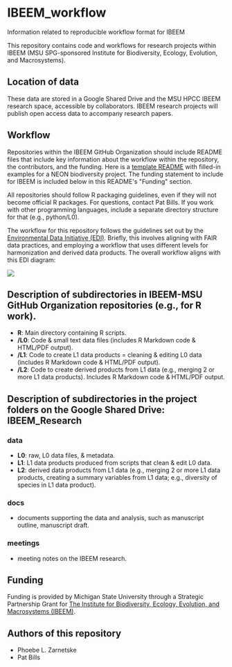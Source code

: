 # IBEEM_workflow
Information related to reproducible workflow format for IBEEM

This repository contains code and workflows for research projects within IBEEM (MSU SPG-sponsored Institute for Biodiversity, Ecology, Evolution, and Macrosystems). 

## Location of data

These data are stored in a Google Shared Drive and the MSU HPCC IBEEM research space, accessible by collaborators. IBEEM research projects will publish open access data to accompany research papers.

## Workflow

Repositories within the IBEEM GitHub Organization should include README files that include key information about the workflow within the repository, the contributors, and the funding. Here is a [template README](https://github.com/NEON-biodiversity/template_repository) with filled-in examples for a NEON biodiversity project. The funding statement to include for IBEEM is included below in this README's "Funding" section.

All repositories should follow R packaging guidelines, even if they will not become official R packages. For questions, contact Pat Bills. If you work with other programming languages, include a separate directory structure for that (e.g., python/L0). 

The workflow for this repository follows the guidelines set out by the [Environmental Data Initiative (EDI)](https://edirepository.org/). Briefly, this involves aligning with FAIR data practices, and employing a workflow that uses different levels for harmonization and derived data products. The overall workflow aligns with this EDI diagram: 

<img src="https://edirepository.org/static/images/thematic-standardization-workflow.png" class="inline"/>

## Description of subdirectories in IBEEM-MSU GitHub Organization repositories (e.g., for R work).

- **R**: Main directory containing R scripts.
- **/L0**: Code & small text data files (includes R Markdown code & HTML/PDF output). 
- **/L1**: Code to create L1 data products = cleaning & editing L0 data (includes R Markdown code & HTML/PDF output). 
- **/L2**: Code to create derived products from L1 data (e.g., merging 2 or more L1 data products). Includes R Markdown code & HTML/PDF output.

## Description of subdirectories in the project folders on the Google Shared Drive: IBEEM_Research

### data
- **L0**: raw, L0 data files, & metadata. 
- **L1**: L1 data products produced from scripts that clean & edit L0 data. 
- **L2**: derived data products from L1 data (e.g., merging 2 or more L1 data products, creating a summary variables from L1 data; e.g., diversity of species in L1 data product).

### docs
- documents supporting the data and analysis, such as manuscript outline, manuscript draft.

### meetings
- meeting notes on the IBEEM research.


## Funding 
Funding is provided by Michigan State University through a Strategic Partnership Grant for [The Institute for Biodiversity, Ecology, Evolution, and Macrosystems (IBEEM)](https://ibeem.msu.edu/). 

## Authors of this repository

* Phoebe L. Zarnetske
* Pat Bills
